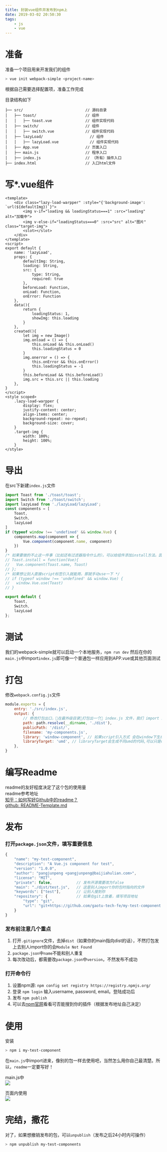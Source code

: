 ```yaml
---
title: 封装vue组件并发布到npm上
date: 2019-03-02 20:50:30
tags:
    - js
    - vue
---
```

# 准备
准备一个项目用来开发我们的组件
```bash
> vue init webpack-simple <project-name>
```
根据自己需要选择配置项，准备工作完成  

目录结构如下
```
├── src/                            // 源码目录
│   ├── toast/                      // 组件
│   │   ├── toast.vue               // 组件实现代码
│   ├── switch/                     // 组件
│   │   ├── switch.vue              // 组件实现代码
│   ├── lazyLoad/                     // 组件
│   │   ├── lazyLoad.vue              // 组件实现代码
│   ├── App.vue                     // 页面入口
│   ├── main.js                     // 程序入口
│   ├── index.js                    // （所有）插件入口
├── index.html                      // 入口html文件
```
# 写*.vue组件
<!-- more -->
```
<template>
    <div class="lazy-load-warpper" :style="{'background-image': `url(${defaultImg})`}">
        <img v-if="loading && loadingStatus===1" :src="loading" alt="加载中">
        <img v-else-if="loadingStatus===0" :src="src" alt="图片" class="target-img">
        <slot></slot>
    </div>
</template>
<script>
export default {
    name: 'lazyLoad',
    props: {
        defaultImg: String,
        loading: String,
        src: {
            type: String,
            required: true
        },
        beforeLoad: Function,
        onLoad: Function,
        onError: Function
    },
    data(){
        return {
            loadingStatus: 1,
            showImg: this.loading
        }
    },
    created(){
        let img = new Image()
        img.onload = () => {
            this.onLoad && this.onLoad()
            this.loadingStatus = 0
        }
        img.onerror = () => {
            this.onError && this.onError()
            this.loadingStatus = -1
        }
        this.beforeLoad && this.beforeLoad()
        img.src = this.src || this.loading
    },
}
</script>
<style scoped>
    .lazy-load-warpper {
        display: flex;
        justify-content: center;
        align-items: center;
        background-repeat: no-repeat;
        background-size: cover;
    }
    .target-img {
        width: 100%;
        height: 100%;
    }
</style>
```

# 导出
在src下新建`index.js`文件
```javascript
import Toast from './toast/toast';
import Switch from './toast/switch';
import lazyLoad from './lazyLoad/lazyLoad';
const components = [
    Toast,
    Switch,
    lazyLoad
]
if (typeof window !== 'undefined' && window.Vue) {
    components.map(component => {
        Vue.component(component.name, component)
    })
}
/* 如果要做的不止这一件事（比如还有过滤器指令什么的）。可以给组件添加install方法。因为Vue.use会调用传入的组件的install方法 */
// Toast.install = function(Vue){
//   Vue.component(Toast.name, Toast)
// };
/* 如果想让别人直接script标签引入就能用，那就手动use一下 */
// if (typeof window !== 'undefined' && window.Vue) {
//   window.Vue.use(Toast)
// }

export default {
    Toast,
    Switch,
    lazyLoad
};
```
# 测试
我们的webpack-simple就可以启动一个本地服务，`npm run dev`
然后在你的`main.js`中import`index.js`即可像一个普通包一样应用到APP.vue或其他页面测试

# 打包
修改`webpack.config.js`文件
```javascript
module.exports = {
    entry: './src/index.js',
    output: {
        // 修改打包出口，在最外级目录打包出一个 index.js 文件，我们 import 默认会指向这个文件
        path: path.resolve(__dirname, './dist'),
        publicPath: '/dist/',
        filename: 'my-components.js',
        library: 'window-component', // 如果script引入方式 会在window下生成这个变量
        libraryTarget: 'umd', // libraryTarget会生成不同umd的代码,可以只是commonjs标准的，也可以是指amd标准的，也可以只是通过script标签引入的
    },
}
```
# 编写Readme
readme的友好程度决定了这个包的使用量  
readme参考地址  
[知乎：如何写好Github中的readme？](https://www.zhihu.com/question/29100816)  
[github: README-Template.md](https://gist.github.com/PurpleBooth/109311bb0361f32d87a2#project-title)
# 发布
### 打开`package.json`文件，填写重要信息
```js
{
    "name": "my-test-component",
    "description": "A Vue.js component for test",
    "version": "1.0.0",
    "author": "pangjunpeng <pangjunpeng@baijiahulian.com>",
    "license": "MIT",
    "private": false,           // 发布开源需要改为false
    "main": "./dist/test.js",   // 这是别人import你的包时指向的文件
    "keywords": ["test"],       // 让别人搜到你
    "repository": {             // 如果在git上放着，填写项目地址
        "type": "git",
        "url": "git+https://github.com/gaotu-tech-fe/my-test-component.git"
    }
}
```
### 发布前注意几个重点
1. 打开`.gitignore`文件，去掉`dist`（如果你的main指向dist的话），不然打包发上去别人import你的会`Module Not Found`
2. `package.json`中`name`不能和别人重复
3. 每次改动后，都需要改`package.json`中`version`，不然发布不成功

### 打开命令行 
1. 设置npm源: `npm config set registry https://registry.npmjs.org/`
2. 登录
    `npm login` 输入username, password, email。登陆成功后
3. 发布
    `npm publish`
4. 可以去[npm官网](https://www.npmjs.com/)看看可否能搜到你的插件（根据发布地址自己决定）

# 使用
安装
```bash
> npm i my-test-component
```
在`main.js`中import进来，像别的包一样去使用吧，当然怎么用你自己最清楚。所以，`readme`一定要写好！

main.js中  
![](/images/11264410-08ed71fdb510e2c5.png)    

页面内使用  
![](/images/11264410-1cd4a1fa597997bb.png)  

# 完结，撒花
对了，如果想撤销发布的包，可以`unpublish`（发布之后24小时内可操作）
```bash
> npm unpublish my-test-components
```